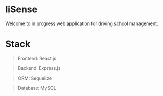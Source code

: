 # liSense
Welcome to in progress web application for driving school management.

# Stack
>Frontend: React.js

>Backend: Express.js

>ORM: Sequelize

>Database: MySQL

